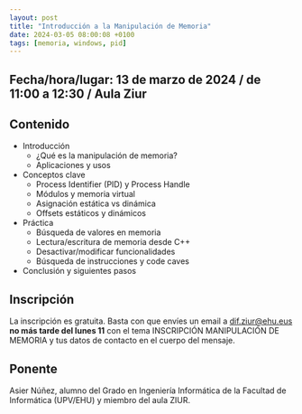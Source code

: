 ```yaml
---
layout: post
title: "Introducción a la Manipulación de Memoria"
date: 2024-03-05 08:00:08 +0100
tags: [memoria, windows, pid]
---
```

## Fecha/hora/lugar: 13 de marzo de 2024 / de 11:00 a 12:30 / Aula Ziur

## Contenido

* Introducción
  * ¿Qué es la manipulación de memoria?
  * Aplicaciones y usos
* Conceptos clave
  * Process Identifier (PID) y Process Handle
  * Módulos y memoria virtual
  * Asignación estática vs dinámica
  * Offsets estáticos y dinámicos
* Práctica
  * Búsqueda de valores en memoria
  * Lectura/escritura de memoria desde C++
  * Desactivar/modificar funcionalidades
  * Búsqueda de instrucciones y code caves
* Conclusión y siguientes pasos

## Inscripción

La inscripción es gratuita. Basta con que envíes un email a [dif.ziur@ehu.eus](dif.ziur@ehu.eus) **no más tarde del lunes 11** con el tema INSCRIPCIÓN MANIPULACIÓN DE MEMORIA y tus datos de contacto en el cuerpo del mensaje. 


## Ponente
Asier Núñez, alumno del Grado en Ingeniería Informática de la Facultad de Informática (UPV/EHU) y miembro del aula ZIUR.


